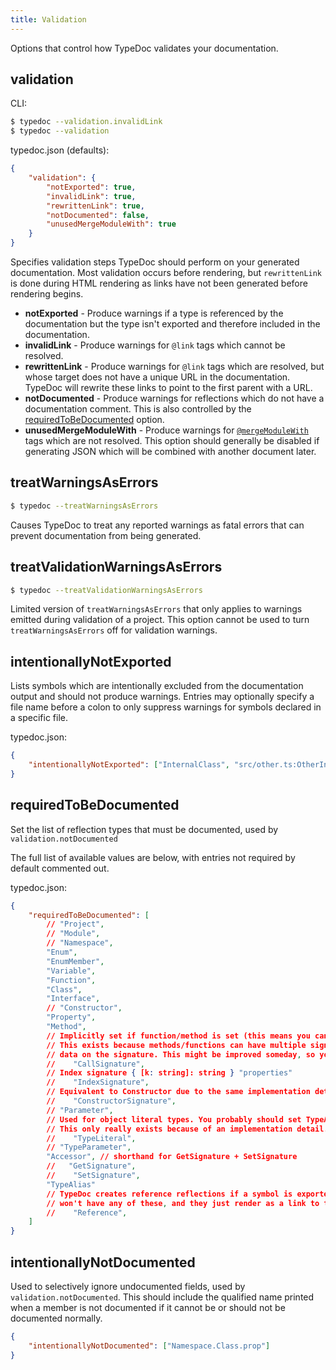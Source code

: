 ```yaml
---
title: Validation
---
```


Options that control how TypeDoc validates your documentation.

## validation

CLI:

```bash
$ typedoc --validation.invalidLink
$ typedoc --validation
```

typedoc.json (defaults):

```json
{
    "validation": {
        "notExported": true,
        "invalidLink": true,
        "rewrittenLink": true,
        "notDocumented": false,
        "unusedMergeModuleWith": true
    }
}
```

Specifies validation steps TypeDoc should perform on your generated
documentation. Most validation occurs before rendering, but `rewrittenLink` is
done during HTML rendering as links have not been generated before rendering
begins.

- **notExported** - Produce warnings if a type is referenced by the
  documentation but the type isn't exported and therefore included in the
  documentation.
- **invalidLink** - Produce warnings for `@link` tags which cannot be resolved.
- **rewrittenLink** - Produce warnings for `@link` tags which are resolved,
  but whose target does not have a unique URL in the documentation. TypeDoc
  will rewrite these links to point to the first parent with a URL.
- **notDocumented** - Produce warnings for reflections which do not have a
  documentation comment. This is also controlled by the
  [requiredToBeDocumented](#requiredtobedocumented) option.
- **unusedMergeModuleWith** - Produce warnings for
  [`@mergeModuleWith`](../tags/mergeModuleWith.md) tags which are not
  resolved. This option should generally be disabled if generating JSON which
  will be combined with another document later.

## treatWarningsAsErrors

```bash
$ typedoc --treatWarningsAsErrors
```

Causes TypeDoc to treat any reported warnings as fatal errors that can prevent documentation from being generated.

## treatValidationWarningsAsErrors

```bash
$ typedoc --treatValidationWarningsAsErrors
```

Limited version of `treatWarningsAsErrors` that only applies to warnings emitted during validation of a project.
This option cannot be used to turn `treatWarningsAsErrors` off for validation warnings.

## intentionallyNotExported

Lists symbols which are intentionally excluded from the documentation output and should not produce warnings.
Entries may optionally specify a file name before a colon to only suppress warnings for symbols declared in a specific file.

typedoc.json:

```json
{
    "intentionallyNotExported": ["InternalClass", "src/other.ts:OtherInternal"]
}
```

## requiredToBeDocumented

Set the list of reflection types that must be documented, used by `validation.notDocumented`

The full list of available values are below, with entries not required by default commented out.

typedoc.json:

```json
{
    "requiredToBeDocumented": [
        // "Project",
        // "Module",
        // "Namespace",
        "Enum",
        "EnumMember",
        "Variable",
        "Function",
        "Class",
        "Interface",
        // "Constructor",
        "Property",
        "Method",
        // Implicitly set if function/method is set (this means you can't require docs on methods, but not functions)
        // This exists because methods/functions can have multiple signatures due to overloads, and TypeDoc puts comment
        // data on the signature. This might be improved someday, so you probably shouldn't set this directly.
        //    "CallSignature",
        // Index signature { [k: string]: string } "properties"
        //    "IndexSignature",
        // Equivalent to Constructor due to the same implementation detail as CallSignature
        //    "ConstructorSignature",
        // "Parameter",
        // Used for object literal types. You probably should set TypeAlias instead, which refers to types created with `type X =`.
        // This only really exists because of an implementation detail.
        //    "TypeLiteral",
        // "TypeParameter",
        "Accessor", // shorthand for GetSignature + SetSignature
        //   "GetSignature",
        //    "SetSignature",
        "TypeAlias"
        // TypeDoc creates reference reflections if a symbol is exported from a package with multiple names. Most projects
        // won't have any of these, and they just render as a link to the canonical name.
        //    "Reference",
    ]
}
```

## intentionallyNotDocumented

Used to selectively ignore undocumented fields, used by `validation.notDocumented`.
This should include the qualified name printed when a member is not documented if it cannot be
or should not be documented normally.

```json
{
    "intentionallyNotDocumented": ["Namespace.Class.prop"]
}
```
